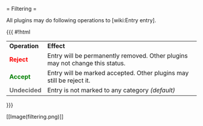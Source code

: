 = Filtering =

All plugins may do following operations to [wiki:Entry entry].

{{{
#!html
<table class="wiki">
<tr>
  <td><strong>Operation</strong></td>
  <td><strong>Effect</strong></td>
</tr><tr>
  <td><div style="color:red; font-weight: bold">Reject</div></td>
  <td>Entry will be permanently removed. Other plugins may not change this status.</td>
</tr><tr>
  <td><div style="color:green; font-weight: bold">Accept</div></td>
  <td>Entry will be marked accepted. Other plugins may still be reject it.</td>
</tr><tr>
  <td><div style="color:#666; font-weight: bold">Undecided</div></td>
  <td>Entry is not marked to any category <i>(default)</i></td>
</tr>
</table>
}}}

[[Image(filtering.png)]]
